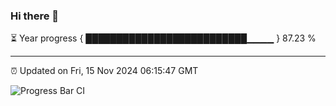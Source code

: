 ### Hi there 👋

⏳ Year progress { ██████████████████████████▁▁▁▁ } 87.23 %

---

⏰ Updated on Fri, 15 Nov 2024 06:15:47 GMT

![Progress Bar CI](https://github.com/Shyam-Makwana/GitHub-Actions-Demo/workflows/Progress%20Bar%20CI/badge.svg)
